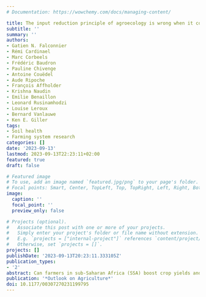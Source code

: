 ```yaml
---
# Documentation: https://wowchemy.com/docs/managing-content/

title: The input reduction principle of agroecology is wrong when it comes to mineral fertilizer use in sub-Saharan Africa
subtitle: ''
summary: ''
authors:
- Gatien N. Falconnier
- Rémi Cardinael
- Marc Corbeels
- Frédéric Baudron
- Pauline Chivenge
- Antoine Couëdel
- Aude Ripoche
- François Affholder
- Krishna Naudin
- Emilie Benaillon
- Leonard Rusinamhodzi
- Louise Leroux
- Bernard Vanlauwe
- Ken E. Giller
tags:
- Soil health
- Farming system research
categories: []
date: '2023-09-13'
lastmod: 2023-09-13T22:23:11+02:00
featured: true
draft: false

# Featured image
# To use, add an image named `featured.jpg/png` to your page's folder.
# Focal points: Smart, Center, TopLeft, Top, TopRight, Left, Right, BottomLeft, Bottom, BottomRight.
image:
  caption: ''
  focal_point: ''
  preview_only: false

# Projects (optional).
#   Associate this post with one or more of your projects.
#   Simply enter your project's folder or file name without extension.
#   E.g. `projects = ["internal-project"]` references `content/project/deep-learning/index.md`.
#   Otherwise, set `projects = []`.
projects: []
publishDate: '2023-09-13T20:23:11.333105Z'
publication_types:
- '2'
abstract: Can farmers in sub-Saharan Africa (SSA) boost crop yields and improve food availability without using more mineral fertilizer? This question has been at the center of lively debates among the civil society, policy-makers, and in academic editorials. Proponents of the “yes” answer have put forward the “input reduction” principle of agroecology, i.e. by relying on agrobiodiversity, recycling and better efficiency, agroecological practices such as the use of legumes and manure can increase crop productivity without the need for more mineral fertilizer. We reviewed decades of scientific literature on nutrient balances in SSA, biological nitrogen fixation of tropical legumes, manure production and use in smallholder farming systems, and the environmental impact of mineral fertilizer. Our analyses show that more mineral fertilizer is needed in SSA for five reasons; (i) the starting point in SSA is that agricultural production is “agroecological” by default, that is, very low mineral fertilizer use, widespread mixed crop-livestock systems and large crop diversity including legumes, but leading to poor soil fertility as a result of widespread soil nutrient mining, (ii) the nitrogen needs of crops cannot be adequately met solely through biological nitrogen fixation by legumes and recycling of animal manure, (iii) other nutrients like phosphorus and potassium need to be replaced continuously, (iv) mineral fertilizers, if used appropriately, cause little harm to the environment, and (v) reducing the use of mineral fertilizers would hamper productivity gains and contribute indirectly to agricultural expansion and to deforestation. Yet, the agroecological principles directly related to soil fertility—recycling, efficiency, diversity—remain key in improving soil health and nutrient-use efficiency, and are critical to sustaining crop productivity in the long run. We argue for a nuanced position that acknowledges the critical need for more mineral fertilizers in SSA, in combination with the use of agroecological practices and adequate policy support.
publication: '*Outlook on Agriculture*'
doi: 10.1177/00307270231199795
---
```

